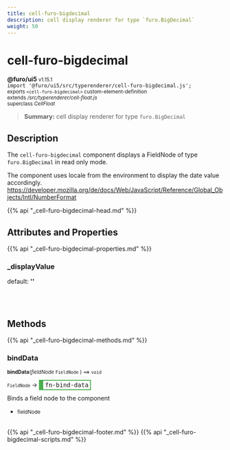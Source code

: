 ```yaml
---
title: cell-furo-bigdecimal
description: cell display renderer for type `furo.BigDecimal`
weight: 50
---
```


# cell-furo-bigdecimal
**@furo/ui5** <small>v1.15.1</small>
<br>`import '@furo/ui5/src/typerenderer/cell-furo-bigdecimal.js';`<small>
<br>exports `<cell-furo-bigdecimal>` custom-element-definition
<br>extends */src/typerenderer/cell-float.js*
<br>superclass *CellFloat*</small>

> **Summary:** cell display renderer for type `furo.BigDecimal`

## Description

The `cell-furo-bigdecimal`  component displays a FieldNode of type `furo.BigDecimal` in read only mode.

The component uses locale from the environment to display the date value accordingly.
https://developer.mozilla.org/de/docs/Web/JavaScript/Reference/Global_Objects/Intl/NumberFormat

{{% api "_cell-furo-bigdecimal-head.md" %}}

## Attributes and Properties
{{% api "_cell-furo-bigdecimal-properties.md" %}}





### **_displayValue**
default: **&#39;&#39;**</small>


<br><br>

## Methods
{{% api "_cell-furo-bigdecimal-methods.md" %}}



### **bindData**
<small>**bindData**(*fieldNode* `FieldNode` ) ⟹ `void`</small>

<small>`FieldNode` </small> →
<span  style="border-width:2px 2px 2px 10px; border-style: solid;border-color:  rgb(76, 175, 80);font-family:monospace; padding:2px 4px;">fn-bind-data</span>

Binds a field node to the component

- <small>fieldNode </small>
<br><br>





{{% api "_cell-furo-bigdecimal-footer.md" %}}
{{% api "_cell-furo-bigdecimal-scripts.md" %}}
